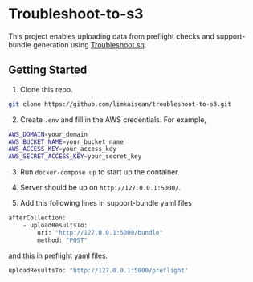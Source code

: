 # Troubleshoot-to-s3

This project enables uploading data from preflight checks and support-bundle generation using [Troubleshoot.sh](https://github.com/replicatedhq/troubleshoot).

## Getting Started

1. Clone this repo.
```sh
git clone https://github.com/limkaisean/troubleshoot-to-s3.git
```
2. Create `.env` and fill in the AWS credentials. For example,
```sh
AWS_DOMAIN=your_domain
AWS_BUCKET_NAME=your_bucket_name
AWS_ACCESS_KEY=your_access_key
AWS_SECRET_ACCESS_KEY=your_secret_key
```
3. Run `docker-compose up` to start up the container.

4. Server should be up on `http://127.0.0.1:5000/`.

5. Add this following lines in support-bundle yaml files
```sh
afterCollection:
    - uploadResultsTo:
        uri: "http://127.0.0.1:5000/bundle"
        method: "POST"
```

and this in preflight yaml files.
```sh
uploadResultsTo: "http://127.0.0.1:5000/preflight"
```
